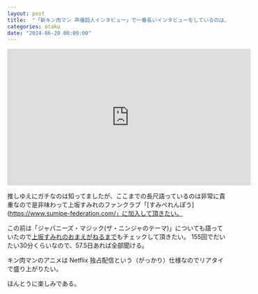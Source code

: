 ```yaml
---
layout: post
title:  "「新キン肉マン 声優超人インタビュー」で一番長いインタビューをしているのは上坂すみれ"
categories: otaku
date: "2024-06-20 00:00:00"
---
```


<iframe width="560" height="315" src="https://www.youtube.com/embed/BuuW5C-saxU?si=jfh0nq82WgY6SZ6f" title="YouTube video player" frameborder="0" allow="accelerometer; autoplay; clipboard-write; encrypted-media; gyroscope; picture-in-picture; web-share" referrerpolicy="strict-origin-when-cross-origin" allowfullscreen></iframe>

推しゆえにガチなのは知ってましたが、ここまでの長尺語っているのは非常に貴重なので是非味わって上坂すみれのファンクラブ「[すみぺれんぽう](https://www.sumipe-federation.com/」に加入して頂きたい。

この前は「ジャパニーズ・マジック(ザ・ニンジャのテーマ)」についても語っていたので[上坂すみれのおまえがねるまで](https://www.youtube.com/c/uesakasumire)もチェックして頂きたい。
155回でだいたい30分くらいなので、57.5日あれば全部聞ける。

キン肉マンのアニメは Netflix 独占配信という（がっかり）仕様なのでリアタイで盛り上がりたい。

ほんとうに楽しみである。

